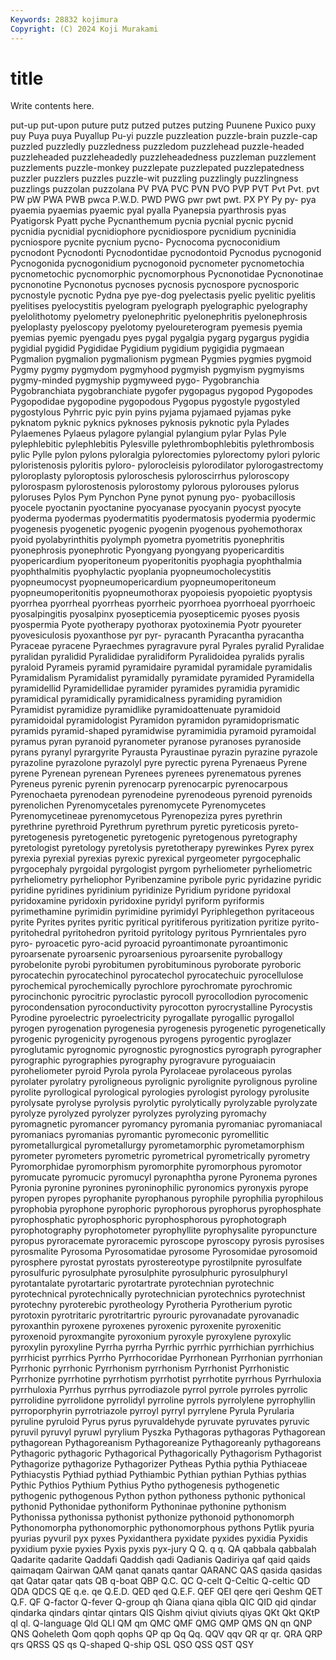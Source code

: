 ```yaml
---
Keywords: 28832 kojimura
Copyright: (C) 2024 Koji Murakami
---
```


# title

Write contents here.



put-up put-upon puture putz putzed
putzes putzing Puunene Puxico puxy puy Puya puya Puyallup Pu-yi
puzzle puzzleation puzzle-brain puzzle-cap puzzled puzzledly puzzledness puzzledom puzzlehead puzzle-headed
puzzleheaded puzzleheadedly puzzleheadedness puzzleman puzzlement puzzlements puzzle-monkey puzzlepate puzzlepated puzzlepatedness
puzzler puzzlers puzzles puzzle-wit puzzling puzzlingly puzzlingness puzzlings puzzolan puzzolana
PV PVA PVC PVN PVO PVP PVT Pvt Pvt. pvt
PW pW PWA PWB pwca P.W.D. PWD PWG pwr pwt
pwt. PX PY Py py- pya pyaemia pyaemias pyaemic pyal
pyalla Pyanepsia pyarthrosis pyas Pyatigorsk Pyatt pyche Pycnanthemum pycnia pycnial
pycnic pycnid pycnidia pycnidial pycnidiophore pycnidiospore pycnidium pycninidia pycniospore pycnite
pycnium pycno- Pycnocoma pycnoconidium pycnodont Pycnodonti Pycnodontidae pycnodontoid Pycnodus pycnogonid
Pycnogonida pycnogonidium pycnogonoid pycnometer pycnometochia pycnometochic pycnomorphic pycnomorphous Pycnonotidae Pycnonotinae
pycnonotine Pycnonotus pycnoses pycnosis pycnospore pycnosporic pycnostyle pycnotic Pydna pye
pye-dog pyelectasis pyelic pyelitic pyelitis pyelitises pyelocystitis pyelogram pyelograph pyelographic
pyelography pyelolithotomy pyelometry pyelonephritic pyelonephritis pyelonephrosis pyeloplasty pyeloscopy pyelotomy pyeloureterogram
pyemesis pyemia pyemias pyemic pyengadu pyes pygal pygalgia pygarg pygargus
pygidia pygidial pygidid Pygididae Pygidium pygidium pygigidia pygmaean Pygmalion pygmalion
pygmalionism pygmean Pygmies pygmies pygmoid Pygmy pygmy pygmydom pygmyhood pygmyish
pygmyism pygmyisms pygmy-minded pygmyship pygmyweed pygo- Pygobranchia Pygobranchiata pygobranchiate pygofer
pygopagus pygopod Pygopodes Pygopodidae pygopodine pygopodous Pygopus pygostyle pygostyled pygostylous
Pyhrric pyic pyin pyins pyjama pyjamaed pyjamas pyke pyknatom pyknic
pyknics pyknoses pyknosis pyknotic pyla Pylades Pylaemenes Pylaeus pylagore pylangial
pylangium pylar Pylas Pyle pylephlebitic pylephlebitis Pylesville pylethrombophlebitis pylethrombosis pylic
Pylle pylon pylons pyloralgia pylorectomies pylorectomy pylori pyloric pyloristenosis pyloritis
pyloro- pylorocleisis pylorodilator pylorogastrectomy pyloroplasty pyloroptosis pyloroschesis pyloroscirrhus pyloroscopy pylorospasm
pylorostenosis pylorostomy pylorous pylorouses pylorus pyloruses Pylos Pym Pynchon Pyne
pynot pynung pyo- pyobacillosis pyocele pyoctanin pyoctanine pyocyanase pyocyanin pyocyst
pyocyte pyoderma pyodermas pyodermatitis pyodermatosis pyodermia pyodermic pyogenesis pyogenetic pyogenic
pyogenin pyogenous pyohemothorax pyoid pyolabyrinthitis pyolymph pyometra pyometritis pyonephritis pyonephrosis
pyonephrotic Pyongyang pyongyang pyopericarditis pyopericardium pyoperitoneum pyoperitonitis pyophagia pyophthalmia pyophthalmitis
pyophylactic pyoplania pyopneumocholecystitis pyopneumocyst pyopneumopericardium pyopneumoperitoneum pyopneumoperitonitis pyopneumothorax pyopoiesis pyopoietic
pyoptysis pyorrhea pyorrheal pyorrheas pyorrheic pyorrhoea pyorrhoeal pyorrhoeic pyosalpingitis pyosalpinx
pyosepticemia pyosepticemic pyoses pyosis pyospermia Pyote pyotherapy pyothorax pyotoxinemia Pyotr
pyoureter pyovesiculosis pyoxanthose pyr pyr- pyracanth Pyracantha pyracantha Pyraceae pyracene
Pyraechmes pyragravure pyral Pyrales pyralid Pyralidae pyralidan pyralidid Pyralididae pyralidiform
Pyralidoidea pyralids pyralis pyraloid Pyrameis pyramid pyramidaire pyramidal pyramidale pyramidalis
Pyramidalism Pyramidalist pyramidally pyramidate pyramided Pyramidella pyramidellid Pyramidellidae pyramider pyramides
pyramidia pyramidic pyramidical pyramidically pyramidicalness pyramiding pyramidion Pyramidist pyramidize pyramidlike
pyramidoattenuate pyramidoid pyramidoidal pyramidologist Pyramidon pyramidon pyramidoprismatic pyramids pyramid-shaped pyramidwise
pyramimidia pyramoid pyramoidal pyramus pyran pyranoid pyranometer pyranose pyranoses pyranoside
pyrans pyranyl pyrargyrite Pyrausta Pyraustinae pyrazin pyrazine pyrazole pyrazoline pyrazolone
pyrazolyl pyre pyrectic pyrena Pyrenaeus Pyrene pyrene Pyrenean pyrenean Pyrenees
pyrenees pyrenematous pyrenes Pyreneus pyrenic pyrenin pyrenocarp pyrenocarpic pyrenocarpous Pyrenochaeta
pyrenodean pyrenodeine pyrenodeous pyrenoid pyrenoids pyrenolichen Pyrenomycetales pyrenomycete Pyrenomycetes Pyrenomycetineae
pyrenomycetous Pyrenopeziza pyres pyrethrin pyrethrine pyrethroid Pyrethrum pyrethrum pyretic pyreticosis
pyreto- pyretogenesis pyretogenetic pyretogenic pyretogenous pyretography pyretologist pyretology pyretolysis pyretotherapy
pyrewinkes Pyrex pyrex pyrexia pyrexial pyrexias pyrexic pyrexical pyrgeometer pyrgocephalic
pyrgocephaly pyrgoidal pyrgologist pyrgom pyrheliometer pyrheliometric pyrheliometry pyrheliophor Pyribenzamine pyribole
pyric pyridazine pyridic pyridine pyridines pyridinium pyridinize Pyridium pyridone pyridoxal
pyridoxamine pyridoxin pyridoxine pyridyl pyriform pyriformis pyrimethamine pyrimidin pyrimidine pyrimidyl
Pyriphlegethon pyritaceous pyrite Pyrites pyrites pyritic pyritical pyritiferous pyritization pyritize
pyrito- pyritohedral pyritohedron pyritoid pyritology pyritous Pyrnrientales pyro pyro- pyroacetic
pyro-acid pyroacid pyroantimonate pyroantimonic pyroarsenate pyroarsenic pyroarsenious pyroarsenite pyroballogy pyrobelonite
pyrobi pyrobitumen pyrobituminous pyroborate pyroboric pyrocatechin pyrocatechinol pyrocatechol pyrocatechuic pyrocellulose
pyrochemical pyrochemically pyrochlore pyrochromate pyrochromic pyrocinchonic pyrocitric pyroclastic pyrocoll pyrocollodion
pyrocomenic pyrocondensation pyroconductivity pyrocotton pyrocrystalline Pyrocystis Pyrodine pyroelectric pyroelectricity pyrogallate
pyrogallic pyrogallol pyrogen pyrogenation pyrogenesia pyrogenesis pyrogenetic pyrogenetically pyrogenic pyrogenicity
pyrogenous pyrogens pyrogentic pyroglazer pyroglutamic pyrognomic pyrognostic pyrognostics pyrograph pyrographer
pyrographic pyrographies pyrography pyrogravure pyroguaiacin pyroheliometer pyroid Pyrola pyrola Pyrolaceae
pyrolaceous pyrolas pyrolater pyrolatry pyroligneous pyrolignic pyrolignite pyrolignous pyroline pyrolite
pyrollogical pyrological pyrologies pyrologist pyrology pyrolusite pyrolysate pyrolyse pyrolysis pyrolytic
pyrolytically pyrolyzable pyrolyzate pyrolyze pyrolyzed pyrolyzer pyrolyzes pyrolyzing pyromachy pyromagnetic
pyromancer pyromancy pyromania pyromaniac pyromaniacal pyromaniacs pyromanias pyromantic pyromeconic pyromellitic
pyrometallurgical pyrometallurgy pyrometamorphic pyrometamorphism pyrometer pyrometers pyrometric pyrometrical pyrometrically pyrometry
Pyromorphidae pyromorphism pyromorphite pyromorphous pyromotor pyromucate pyromucic pyromucyl pyronaphtha pyrone
Pyronema pyrones Pyronia pyronine pyronines pyroninophilic pyronomics pyronyxis pyrope pyropen
pyropes pyrophanite pyrophanous pyrophile pyrophilia pyrophilous pyrophobia pyrophone pyrophoric pyrophorous
pyrophorus pyrophosphate pyrophosphatic pyrophosphoric pyrophosphorous pyrophotograph pyrophotography pyrophotometer pyrophyllite pyrophysalite
pyropuncture pyropus pyroracemate pyroracemic pyroscope pyroscopy pyrosis pyrosises pyrosmalite Pyrosoma
Pyrosomatidae pyrosome Pyrosomidae pyrosomoid pyrosphere pyrostat pyrostats pyrostereotype pyrostilpnite pyrosulfate
pyrosulfuric pyrosulphate pyrosulphite pyrosulphuric pyrosulphuryl pyrotantalate pyrotartaric pyrotartrate pyrotechnian pyrotechnic
pyrotechnical pyrotechnically pyrotechnician pyrotechnics pyrotechnist pyrotechny pyroterebic pyrotheology Pyrotheria Pyrotherium
pyrotic pyrotoxin pyrotritaric pyrotritartric pyrouric pyrovanadate pyrovanadic pyroxanthin pyroxene pyroxenes
pyroxenic pyroxenite pyroxenitic pyroxenoid pyroxmangite pyroxonium pyroxyle pyroxylene pyroxylic pyroxylin
pyroxyline Pyrrha pyrrha Pyrrhic pyrrhic pyrrhichian pyrrhichius pyrrhicist pyrrhics Pyrrho
Pyrrhocoridae Pyrrhonean Pyrrhonian pyrrhonian Pyrrhonic pyrrhonic Pyrrhonism pyrrhonism Pyrrhonist Pyrrhonistic
Pyrrhonize pyrrhotine pyrrhotism pyrrhotist pyrrhotite pyrrhous Pyrrhuloxia pyrrhuloxia Pyrrhus pyrrhus
pyrrodiazole pyrrol pyrrole pyrroles pyrrolic pyrrolidine pyrrolidone pyrrolidyl pyrroline pyrrols
pyrrolylene pyrrophyllin pyrroporphyrin pyrrotriazole pyrroyl pyrryl pyrrylene Pyrula Pyrularia pyruline
pyruloid Pyrus pyrus pyruvaldehyde pyruvate pyruvates pyruvic pyruvil pyruvyl pyruwl
pyrylium Pyszka Pythagoras pythagoras Pythagorean pythagorean Pythagoreanism Pythagoreanize Pythagoreanly pythagoreans
Pythagoric pythagoric Pythagorical Pythagorically Pythagorism Pythagorist Pythagorize pythagorize Pythagorizer Pytheas
Pythia pythia Pythiaceae Pythiacystis Pythiad pythiad Pythiambic Pythian pythian Pythias
pythias Pythic Pythios Pythium Pythius Pytho pythogenesis pythogenetic pythogenic pythogenous
Python python pythoness pythonic pythonical pythonid Pythonidae pythoniform Pythoninae pythonine
pythonism Pythonissa pythonissa pythonist pythonize pythonoid pythonomorph Pythonomorpha pythonomorphic pythonomorphous
pythons Pytlik pyuria pyurias pyvuril pyx pyxes Pyxidanthera pyxidate pyxides
pyxidia Pyxidis pyxidium pyxie pyxies Pyxis pyxis pyx-jury Q Q.
q q. QA qabbala qabbalah Qadarite qadarite Qaddafi Qaddish qadi
Qadianis Qadiriya qaf qaid qaids qaimaqam Qairwan QAM qanat qanats
qantar QARANC QAS qasida qasidas qat Qatar qatar qats QB
q-boat QBP Q.C. QC Q-celt Q-Celtic Q-celtic QD QDA QDCS
QE q.e. qe Q.E.D. QED qed Q.E.F. QEF QEI qere
qeri Qeshm QET Q.F. QF Q-factor Q-fever Q-group qh Qiana
qiana qibla QIC QID qid qindar qindarka qindars qintar qintars
QIS Qishm qiviut qiviuts qiyas QKt Qkt QKtP ql ql.
Q-language Qld QLI QM qm QMC QMF QMG QMP QMS
QN qn QNP QNS Qoheleth Qom qoph qophs QP qp
Qq Qq. QQV qqv QR qr qr. QRA QRP qrs
QRSS QS qs Q-shaped Q-ship QSL QSO QSS QST QSY
